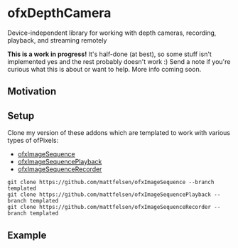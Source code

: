 # ofxDepthCamera

Device-independent library for working with depth cameras, recording, playback, and streaming remotely

**This is a work in progress!** It's half-done (at best), so some stuff isn't implemented yes and the rest probably doesn't work :) Send a note if you're curious what this is about or want to help. More info coming soon.

## Motivation


## Setup

Clone my version of these addons which are templated to work with various types of ofPixels:

- [ofxImageSequence](https://github.com/mattfelsen/ofxImageSequence/tree/templated)
- [ofxImageSequencePlayback](https://github.com/mattfelsen/ofxImageSequence/tree/templated)
- [ofxImageSequenceRecorder](https://github.com/mattfelsen/ofxImageSequence/tree/templated)

```
git clone https://github.com/mattfelsen/ofxImageSequence --branch templated
git clone https://github.com/mattfelsen/ofxImageSequencePlayback --branch templated
git clone https://github.com/mattfelsen/ofxImageSequenceRecorder --branch templated
```


## Example
